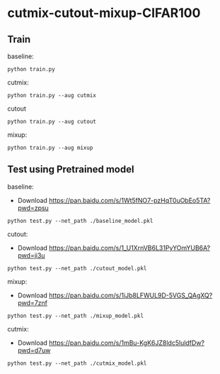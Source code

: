 # cutmix-cutout-mixup-CIFAR100

## Train

baseline:

```shell
python train.py
```

cutmix:

```shell
python train.py --aug cutmix
```

cutout

```shell
python train.py --aug cutout
```

mixup:

```shell
python train.py --aug mixup
```



## Test using Pretrained model

baseline: 

- Download https://pan.baidu.com/s/1Wt5fNO7-pzHqT0uObEo5TA?pwd=zpsu

```shell
python test.py --net_path ./baseline_model.pkl
```

cutout:

- Download https://pan.baidu.com/s/1_U1XrnVB6L31PyYOmYUB6A?pwd=ji3u

```shell
python test.py --net_path ./cutout_model.pkl
```

mixup:

- Download https://pan.baidu.com/s/1iJb8LFWUL9D-5VGS_QAgXQ?pwd=7znf

```shell
python test.py --net_path ./mixup_model.pkl
```

cutmix:

- Download https://pan.baidu.com/s/1mBu-KgK6JZ8ldc5luldfDw?pwd=d7uw

```shell
python test.py --net_path ./cutmix_model.pkl
```

